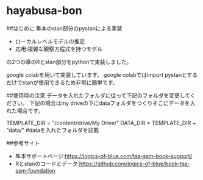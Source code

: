 # hayabusa-bon

##はじめに
隼本のstan部分のpystanによる実装

- ローカルレベルモデルの推定
- 応用:複雑な観察方程式を持つモデル

の2つの章のRとstan部分をpythonで実装しました。

google colabを用いて実装しています。
google colabではimport pystanとするだけでstanが使用できるため非常に簡単です。


##使用時の注意
データを入れたフォルダに従って下記のフォルダを変更してください。
下記の場合はmy driveの下にdataフォルダをつくりそこにデータを入れた場合です。

TEMPLATE_DIR = "/content/drive/My Drive/"
DATA_DIR = TEMPLATE_DIR + "data/" #dataを入れたフォルダを記載

##参考サイト
- 隼本サポートページ:https://logics-of-blue.com/tsa-ssm-book-support/
- Rとstanのコードとデータ:https://github.com/logics-of-blue/book-tsa-ssm-foundation
